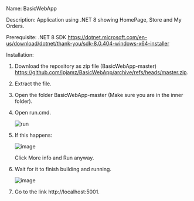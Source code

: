 Name: BasicWebApp

Description: Application using .NET 8 showing HomePage, Store and My Orders.

Prerequisite: 
.NET 8 SDK https://dotnet.microsoft.com/en-us/download/dotnet/thank-you/sdk-8.0.404-windows-x64-installer

Installation:
1. Download the repository as zip file (BasicWebApp-master) <https://github.com/ipjamz/BasicWebApp/archive/refs/heads/master.zip>.
2. Extract the file.
3. Open the folder BasicWebApp-master (Make sure you are in the inner folder).
4. Open run.cmd.

   ![run](https://github.com/user-attachments/assets/c3edbcd0-f015-42c0-a19d-8889a5fdaad0)

5. If this happens:

   ![image](https://github.com/user-attachments/assets/5b835237-2f1d-4a43-a9e7-9e08a22ebfde)

   Click More info and Run anyway.

6. Wait for it to finish building and running.

   ![image](https://github.com/user-attachments/assets/5249a933-1e60-4007-85ec-6c73ab7b8783)

7. Go to the link http://localhost:5001.

